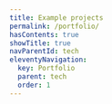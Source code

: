 ```yaml
---
title: Example projects
permalink: /portfolio/
hasContents: true
showTitle: true
navParentId: tech
eleventyNavigation:
  key: Portfolio
  parent: tech
  order: 1
---
```

